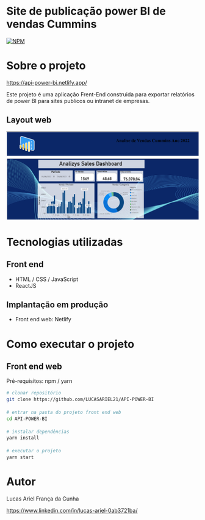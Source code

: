 # Site de publicação power BI de vendas Cummins
[![NPM](https://img.shields.io/npm/l/react)](https://github.com/LUCASARIEL21/API-POWER-BI/LICENSE) 

# Sobre o projeto

https://api-power-bi.netlify.app/

Este projeto é uma aplicação Frent-End construida para exportar relatórios de power BI para sites publicos ou intranet de empresas.

## Layout web

![web 1](https://github.com/LUCASARIEL21/API-POWER-BI/blob/main/src/img/layout%20web.png)

# Tecnologias utilizadas
## Front end
- HTML / CSS / JavaScript
- ReactJS
  
## Implantação em produção
- Front end web: Netlify

# Como executar o projeto

## Front end web
Pré-requisitos: npm / yarn

```bash
# clonar repositório
git clone https://github.com/LUCASARIEL21/API-POWER-BI

# entrar na pasta do projeto front end web
cd API-POWER-BI

# instalar dependências
yarn install

# executar o projeto
yarn start
```

# Autor

Lucas Ariel França da Cunha

https://www.linkedin.com/in/lucas-ariel-0ab3721ba/
